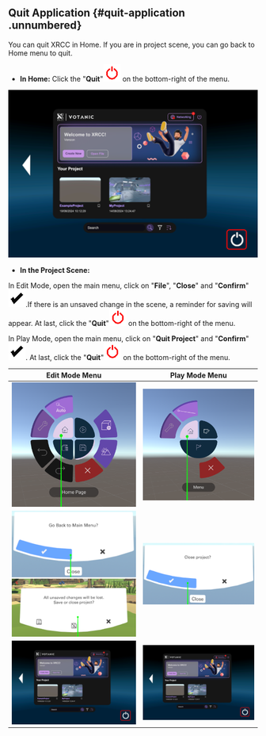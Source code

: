 ## Quit Application {#quit-application .unnumbered}

You can quit XRCC in Home. If you are in project scene, you can go back to Home menu to quit.
-   **In Home:** Click the
    "**Quit**"![](/img/media2/media/image4.png) on the bottom-right of the menu.

![](/img/XR/QuitApplication/QuitApplication.png)

-   **In the Project Scene:**

 In Edit Mode, open the main menu, click on "**File**", "**Close**" and
 "**Confirm**"![](/img/media2/media/image6.png).If there is an unsaved change in the scene, a
 reminder for saving will appear. At last, click the
 "**Quit**"![](/img/media2/media/image4.png) on the bottom-right of the menu.

 In Play Mode, open the main menu, click on "**Quit Project**" and
 "**Confirm**"![](/img/media2/media/image6.png). At last, click the
 "**Quit**"![](/img/media2/media/image4.png) on the bottom-right of the menu.

  
  | Edit Mode Menu                     | Play Mode Menu                    |
  |:----------------------------------:|:---------------------------------:|
  | ![](/img/XR/QuitApplication/EditMode.png)  | ![](/img/XR/QuitApplication/PlayMode.png) |
  | ![](/img/media2/media/image9.png) ![](/img/XR/QuitApplication/BackToHomepageWithSaved.png)  | ![](/img/media2/media/image11.png)|
  | ![](/img/XR/QuitApplication/QuitApplication.png) | ![](/img/XR/QuitApplication/QuitApplication.png) |